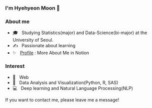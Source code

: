 ### I'm Hyehyeon Moon 👋

### About me
- 🎓 &nbsp; Studying Statistics(major) and Data-Science(bi-major) at the University of Seoul.
- ✍️ &nbsp; Passionate about learning
- ✨ &nbsp; [Profile](https://www.notion.so/3b214631fe5a4d798a859c0d695ed5ba) : More About Me in Notion

### Interest
- 🦢 &nbsp; Web 
- 🌱 &nbsp;  Data Analysis and Visualization(Python, R, SAS)
- 💻 &nbsp; Deep learning and Natural Language Processing(NLP)

If you want to contact me, please leave me a message! 
